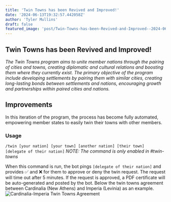 ```yaml
---
title: 'Twin Towns has been Revived and Improved!'
date: '2024-06-13T19:32:57.442058Z'
author: 'Tyler Mullins'
draft: false
featured_image: 'post/Twin-Towns-has-been-Revived-and-Improved--2024-06-13-19-32-57.442058/culver_city_sign.jpg'
---
```


## Twin Towns has been Revived and Improved!

*The Twin Towns program aims to unite member nations through the pairing of cities and towns, creating diplomatic and cultural relations and boosting them where they currently exist. The primary objective of the program include developing settlements by pairing them with similar cities, creating long-lasting bonds between settlements and nations, encouraging growth and partnerships within paired cities and nations.*
## Improvements
In this iteration of the program, the process has become fully automated, empowering member states to easily twin their towns with other members. 
### Usage
`/twin [your nation] [your town] [another nation] [their town] [delegate of their nation]`
*NOTE: The command is only enabled  in #twin-towns*

When this command is run, the bot pings `[delegate of their nation]` and provides ✅ and ❌ for them to approve or deny the twin request. The request will time out after 5 minutes.
If the request is approved, a PDF certificate will be auto-generated and posted by the bot. 
Below the twin towns agreement between Cardinalia (New Athens) and Imperia (Levinia) as an example.
![Cardinalia-Imperia Twin Towns Agreement](https://cdn.discordapp.com/attachments/838803218590728192/1250891596220731453/New_Athens-Cardinalia_Levinia-Imperia.jpg?ex=666c9714&is=666b4594&hm=fe03e38caf4ef136b30eaad80108aaf1007d5500336d1f00b0b1950e39f87c9d&)

